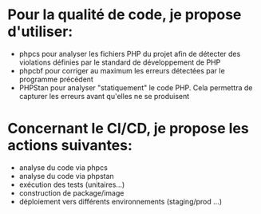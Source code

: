# Pour la qualité de code, je propose d'utiliser:
* phpcs pour analyser les fichiers PHP du projet afin de détecter des violations définies par le standard de développement de PHP
* phpcbf pour corriger au maximum les erreurs détectées par le programme précédent
* PHPStan pour analyser "statiquement" le code PHP. Cela permettra de capturer les erreurs avant qu'elles ne se produisent

# Concernant le CI/CD, je propose les actions suivantes:
* analyse du code via phpcs
* analyse du code via phpstan
* exécution des tests (unitaires...)
* construction de package/image
* déploiement vers différents environnements (staging/prod ...)

